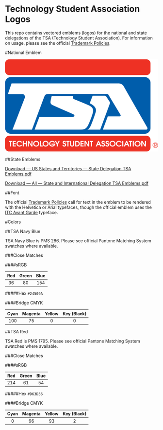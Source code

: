 Technology Student Association Logos
========

This repo contains vectored emblems (logos) for the national and state delegations of the TSA (Technology Student Association). For information on usage, please see the official [Trademark Policies](http://www.tsaweb.org/Trademark-Policies).

#National Emblem

![Technology Student Association Vector Logo](/TSA-Technology-Student-Association-Emblem.png)

##State Emblems

[Download — US States and Territories — State Delegation TSA Emblems.pdf ](https://github.com/jasondreyzehner/TSA-logo/raw/master/State%20Delegation%20TSA%20Emblems.pdf)

[Download — All — State and International Delegation TSA Emblems.pdf ](https://github.com/jasondreyzehner/TSA-logo/raw/master/State%20and%20International%20Delegation%20TSA%20Emblems.pdf)

##Font

The official [Trademark Policies](http://www.tsaweb.org/Trademark-Policies) call for text in the emblem to be rendered with the Helvetica or Arial typefaces, though the official emblem uses the [ITC Avant Garde](http://en.wikipedia.org/wiki/ITC_Avant_Garde) typeface.

#Colors

##TSA Navy Blue

TSA Navy Blue is PMS 286. Please see official Pantone Matching System swatches where available.

###Close Matches

####sRGB

| Red | Green | Blue |
|:---:|:-----:|:----:|
|  36 |   80  |  154 |

#####Hex
`#24509A`

####Bridge CMYK

| Cyan | Magenta | Yellow | Key (Black) |
|:----:|:-------:|:------:|:-----------:|
| 100  |   75    |    0   |      0      |

##TSA Red

TSA Red is PMS 1795. Please see official Pantone Matching System swatches where available.

###Close Matches

####sRGB

| Red | Green | Blue |
|:---:|:-----:|:----:|
| 214 |   61  |  54  |

#####Hex
`#D63D36`

####Bridge CMYK

| Cyan | Magenta | Yellow | Key (Black) |
|:----:|:-------:|:------:|:-----------:|
|   0  |   96    |   93   |      2      |

